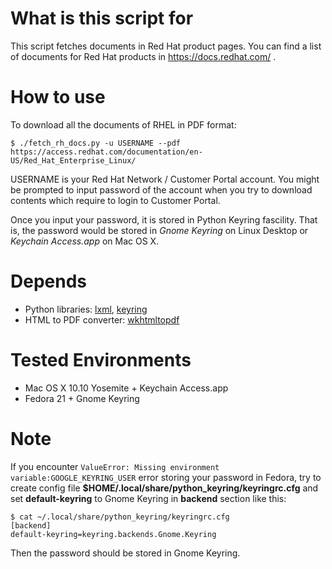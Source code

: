 # What is this script for
This script fetches documents in Red Hat product pages.
You can find a list of documents for Red Hat products in https://docs.redhat.com/
.
# How to use
To download all the documents of RHEL in PDF format:

```
$ ./fetch_rh_docs.py -u USERNAME --pdf https://access.redhat.com/documentation/en-US/Red_Hat_Enterprise_Linux/
```

USERNAME is your Red Hat Network / Customer Portal account.
You might be prompted to input password of the account when you try to download contents which require to login to Customer Portal.

Once you input your password, it is stored in Python Keyring fascility.
That is, the password would be stored in *Gnome Keyring* on Linux Desktop or *Keychain Access.app* on Mac OS X.

# Depends
* Python libraries: [lxml](http://lxml.de/), [keyring](https://pypi.python.org/pypi/keyring)
* HTML to PDF converter: [wkhtmltopdf](http://wkhtmltopdf.org)

# Tested Environments
* Mac OS X 10.10 Yosemite + Keychain Access.app
* Fedora 21 + Gnome Keyring

# Note
If you encounter `ValueError: Missing environment variable:GOOGLE_KEYRING_USER` error storing your password in Fedora,
try to create config file **$HOME/.local/share/python_keyring/keyringrc.cfg** and set **default-keyring** to Gnome Keyring in **backend** section like this:

```
$ cat ~/.local/share/python_keyring/keyringrc.cfg
[backend]
default-keyring=keyring.backends.Gnome.Keyring
```

Then the password should be stored in Gnome Keyring.

